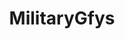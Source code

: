 ---
title: MilitaryGfys
crosslinks:
- livven
- CombatFootage
- youtubot
- HephaestusAetnaean
- MilitaryPorn
- aviation
- AskHistorians
- stabbot
- worldnews
- Warplanesnuffporn
- F35Lightning
- The_Donald
- WarshipPorn
- hoggit
- shockwaveporn
- wargame
- brrrrrrrrrrrrrrrrt
- gifs
- TankPorn
- theydidthemath
---